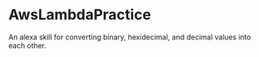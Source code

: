 # AwsLambdaPractice
An alexa skill for converting binary, hexidecimal, and decimal values into each other.  
